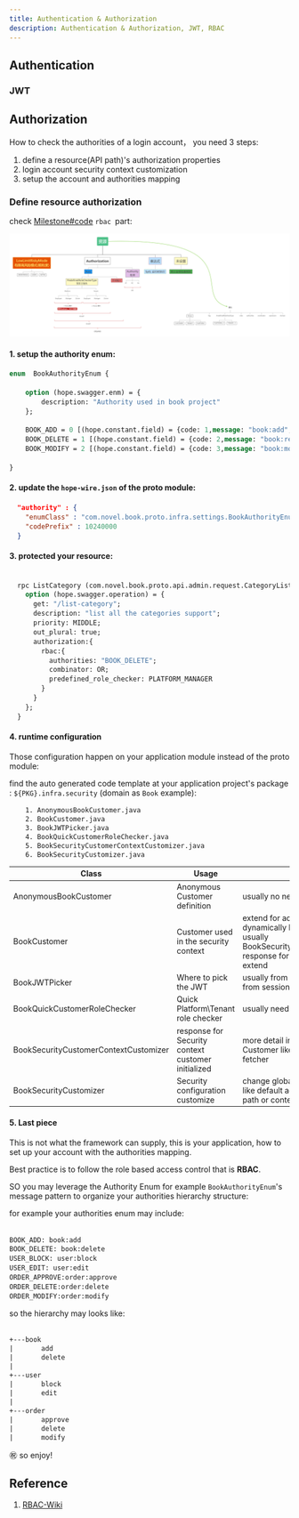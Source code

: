 ```yaml
---
title: Authentication & Authorization
description: Authentication & Authorization, JWT, RBAC
---
```


## Authentication

### JWT

## Authorization

How to check the authorities of a login account， you need 3 steps:

1. define a resource(API path)'s authorization properties
2. login account security context customization
3. setup the account and authorities mapping

### Define resource authorization

check [Milestone#code](../versions/001-milestone.md#code) `rbac `part:

![authorization](../public/image/framework/authorization.png)

#### **1.** setup the authority enum:

```protobuf
enum  BookAuthorityEnum {

    option (hope.swagger.enm) = {
        description: "Authority used in book project"
    };

    BOOK_ADD = 0 [(hope.constant.field) = {code: 1,message: "book:add", message2: "Authority to add book"}];
    BOOK_DELETE = 1 [(hope.constant.field) = {code: 2,message: "book:remove", message2: "Authority to delete book"}];
    BOOK_MODIFY = 2 [(hope.constant.field) = {code: 3,message: "book:modify", message2: "Authority to modify book"}];

}
```

#### **2.** update the `hope-wire.json` of the proto module:

```json
  "authority" : {
    "enumClass" : "com.novel.book.proto.infra.settings.BookAuthorityEnum",
    "codePrefix" : 10240000
  }
```

#### **3.** protected your resource:

```protobuf

  rpc ListCategory (com.novel.book.proto.api.admin.request.CategoryListRequest) returns (com.novel.book.proto.api.admin.response.CategoryVoResponse) {
    option (hope.swagger.operation) = {
      get: "/list-category";
      description: "list all the categories support";
      priority: MIDDLE;
      out_plural: true;
      authorization:{
        rbac:{
          authorities: "BOOK_DELETE";
          combinator: OR;
          predefined_role_checker: PLATFORM_MANAGER
        }
      }
    };
  }
```

#### **4.** runtime configuration

Those configuration happen on your application module instead of the proto module:

find the auto generated code template at your application project's package : `${PKG}.infra.security` (domain as `Book` example):

```shell
    1. AnonymousBookCustomer.java       
    2. BookCustomer.java                
    3. BookJWTPicker.java               
    4. BookQuickCustomerRoleChecker.java
    5. BookSecurityCustomerContextCustomizer.java
    6. BookSecurityCustomizer.java
```

| Class          | Usage         | Comment        |
|-------------|------------|-----------|
|AnonymousBookCustomer|Anonymous Customer definition| usually no need to update|
|BookCustomer|Customer used in the security context| extend for additional fields for dynamically loaded, like authorities, usually BookSecurityCustomerContextCustomizer response for new and wrapper it, need extend |
|BookJWTPicker|Where to pick the JWT|usually from header, but you can pick from session or cookies|
|BookQuickCustomerRoleChecker|Quick Platform\Tenant role checker| usually need to extend |
|BookSecurityCustomerContextCustomizer|response for Security context customer initialized| more detail info to/from token, create new Customer like delegate authorities/role fetcher|
|BookSecurityCustomizer|Security configuration customize| change global resource security strategy: like default access check, or any specific path or context |

#### **5.** Last piece

This is not what the framework can supply, this is your application, how to set up your account with the authorities mapping.

Best practice is to follow the role based access control that is **RBAC**.

SO you may leverage the Authority Enum for example `BookAuthorityEnum`'s message pattern to organize your authorities hierarchy structure:

for example your authorities enum may include:

```protobuf

BOOK_ADD: book:add
BOOK_DELETE: book:delete
USER_BLOCK: user:block
USER_EDIT: user:edit
ORDER_APPROVE:order:approve
ORDER_DELETE:order:delete
ORDER_MODIFY:order:modify

```

so the hierarchy may looks like:

```shell

+---book
|       add
|       delete
|
+---user
|       block
|       edit
|
+---order
|       approve
|       delete
|       modify

```

㊗️ so enjoy!

## Reference

1. [RBAC-Wiki](https://en.wikipedia.org/wiki/Role-based_access_control)